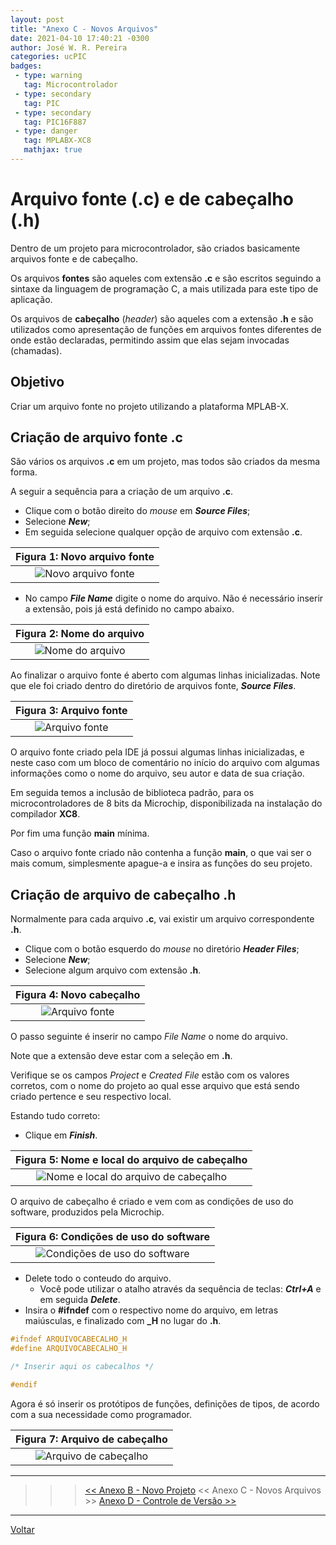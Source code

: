 ```yaml
---
layout: post
title: "Anexo C - Novos Arquivos"
date: 2021-04-10 17:40:21 -0300
author: José W. R. Pereira
categories: ucPIC
badges:
 - type: warning
   tag: Microcontrolador
 - type: secondary
   tag: PIC
 - type: secondary
   tag: PIC16F887
 - type: danger
   tag: MPLABX-XC8
   mathjax: true
---
```




# Arquivo fonte (.c) e de cabeçalho (.h)

Dentro de um projeto para microcontrolador, são criados basicamente arquivos fonte e de cabeçalho. 

Os arquivos **fontes** são aqueles com extensão **.c** e são escritos seguindo a sintaxe da linguagem de programação C, a mais utilizada para este tipo de aplicação.

Os arquivos de **cabeçalho** (*header*) são aqueles com a extensão **.h** e são utilizados como apresentação de funções em arquivos fontes diferentes de onde estão declaradas, permitindo assim que elas sejam invocadas (chamadas). 

## Objetivo

Criar um arquivo fonte no projeto utilizando a plataforma MPLAB-X.

<!--more-->


## Criação de arquivo fonte **.c**

São vários os arquivos **.c** em um projeto, mas todos são criados da mesma forma. 

A seguir a sequência para a criação de um arquivo **.c**.


* Clique com o botão direito do *mouse* em ***Source Files***;
* Selecione ***New***;
* Em seguida selecione qualquer opção de arquivo com extensão **.c**.

| Figura 1: Novo arquivo fonte |
|:---------------------------------------------:|
| ![Novo arquivo fonte]({{site.baseurlimg}}/_posts/tUcPIC/capC-novosArquivos/01{{site.rawimg}}) |



* No campo ***File Name*** digite o nome do arquivo. 	Não é necessário inserir a extensão, 	pois já está definido no campo abaixo.

| Figura 2: Nome do arquivo |
|:---------------------------------------------:|
| ![Nome do arquivo]({{site.baseurlimg}}/_posts/tUcPIC/capC-novosArquivos/02{{site.rawimg}}) |

Ao finalizar o arquivo fonte é aberto com algumas linhas inicializadas. 
Note que ele foi criado dentro do diretório de arquivos fonte, ***Source Files***.

| Figura 3: Arquivo fonte |
|:---------------------------------------------:|
| ![Arquivo fonte]({{site.baseurlimg}}/_posts/tUcPIC/capC-novosArquivos/03{{site.rawimg}}) |

O arquivo fonte criado pela IDE já possui algumas linhas inicializadas, e neste caso com um bloco de comentário no início do arquivo com algumas informações como o nome do arquivo, seu autor e data de sua criação.

Em seguida temos a inclusão de biblioteca padrão, para os microcontroladores de 8 bits da Microchip, disponibilizada na instalação do compilador **XC8**.

Por fim uma função **main** mínima. 

Caso o arquivo fonte criado não contenha a função **main**, o que vai ser o mais comum, simplesmente apague-a e insira as funções do seu projeto. 



## Criação de arquivo de cabeçalho **.h**

Normalmente para cada arquivo **.c**, vai existir um arquivo correspondente **.h**.

* Clique com o botão esquerdo do *mouse* no diretório ***Header Files***;
* Selecione ***New***;
* Selecione algum arquivo com extensão **.h**.

| Figura 4: Novo cabeçalho |
|:---------------------------------------------:|
| ![Arquivo fonte]({{site.baseurlimg}}/_posts/tUcPIC/capC-novosArquivos/04{{site.rawimg}}) |


O passo seguinte é inserir no campo *File Name* o nome do arquivo.

Note que a extensão deve estar com a seleção em **.h**.

Verifique se os campos *Project* e *Created File* estão com os valores corretos, com o nome do projeto ao qual esse arquivo que está sendo criado pertence e seu respectivo local. 

Estando tudo correto:
* Clique em ***Finish***.

| Figura 5: Nome e local do arquivo de cabeçalho |
|:---------------------------------------------:|
| ![Nome e local do arquivo de cabeçalho]({{site.baseurlimg}}/_posts/tUcPIC/capC-novosArquivos/05{{site.rawimg}}) |


O arquivo de cabeçalho é criado e vem com as condições de uso do software, 
produzidos pela Microchip.

| Figura 6: Condições de uso do software |
|:---------------------------------------------:|
| ![Condições de uso do software]({{site.baseurlimg}}/_posts/tUcPIC/capC-novosArquivos/06{{site.rawimg}}) |


* Delete todo o conteudo do arquivo. 
  * Você pode utilizar o atalho através da sequência de teclas: ***Ctrl+A*** e em seguida ***Delete***.
* Insira o **#ifndef** com o respectivo nome do arquivo, em letras maiúsculas, e finalizado com **_H** no lugar do **.h**.

```c
#ifndef ARQUIVOCABECALHO_H
#define ARQUIVOCABECALHO_H

/* Inserir aqui os cabecalhos */

#endif
```	

Agora é só inserir os protótipos de funções, definições de tipos, de acordo com a sua necessidade como programador. 

| Figura 7: Arquivo de cabeçalho |
|:---------------------------------------------:|
| ![Arquivo de cabeçalho]({{site.baseurlimg}}/_posts/tUcPIC/capC-novosArquivos/07{{site.rawimg}}) |

<hr/>

>>> [<< Anexo B - Novo Projeto]({{site.baseurl}}/2021/capB-novoProjeto) << Anexo C - Novos Arquivos >> [Anexo D - Controle de Versão >>]({{site.baseurl}}/2021/capD-versionamento)


<hr/>

[Voltar]({{site.baseurl}}/docs/tecnology/ucPIC)

